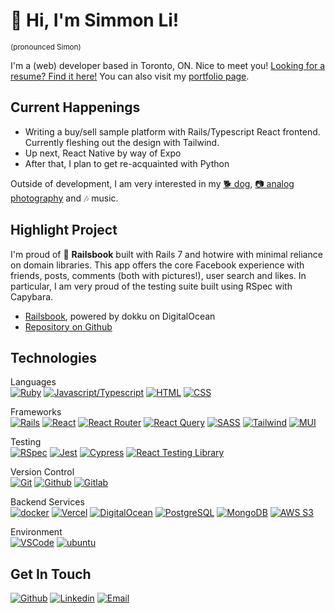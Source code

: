 # &#128075; Hi, I'm Simmon Li!
<sup>(pronounced Simon)</sup>

I'm a (web) developer based in Toronto, ON. Nice to meet you! [Looking for a resume? Find it here!](https://crespire.github.io/crespire/resume) You can also visit my [portfolio page](https://crespire.dev/).

## Current Happenings
* Writing a buy/sell sample platform with Rails/Typescript React frontend. Currently fleshing out the design with Tailwind.
* Up next, React Native by way of Expo
* After that, I plan to get re-acquainted with Python

Outside of development, I am very interested in my [&#128021; dog](https://www.instagram.com/heyojalapeno/), [&#128247; analog photography](https://simmon.li/) and &#127926; music.

## Highlight Project
I'm proud of &#128216; **Railsbook** built with Rails 7 and hotwire with minimal reliance on domain libraries. This app offers the core Facebook experience with friends, posts, comments (both with pictures!), user search and likes. In particular, I am very proud of the testing suite built using RSpec with Capybara.
* [Railsbook](https://railsbook.crespire.dev), powered by dokku on DigitalOcean
* [Repository on Github](https://github.com/crespire/rails_railsbook)

<!--
Badge format:
[![Name of Tech](https://img.shields.io/badge/-NAME_OF_TECH-000?style=for-the-badge&logo=name-of-tech)](#)

For spaces, badge text uses underscores, while the logo slug uses hyphens.
-->

## Technologies
Languages  
[![Ruby](https://img.shields.io/badge/-Ruby-000?style=for-the-badge&logo=ruby&logoColor=CC342D)](#) [![Javascript/Typescript](https://img.shields.io/badge/-JS%2FTS-000?style=for-the-badge&logo=typescript)](#) [![HTML](https://img.shields.io/badge/-HTML-000?style=for-the-badge&logo=html5)](#) [![CSS](https://img.shields.io/badge/-CSS-000?style=for-the-badge&logo=css3&logoColor=1572B6)](#)

Frameworks  
[![Rails](https://img.shields.io/badge/-Rails-000?style=for-the-badge&logo=ruby-on-rails&logoColor=CC0000)](#) [![React](https://img.shields.io/badge/-React-000?style=for-the-badge&logo=react)](#) [![React Router](https://img.shields.io/badge/-React_Router-000?style=for-the-badge&logo=react-router)](#) [![React Query](https://img.shields.io/badge/-React_Query-000?style=for-the-badge&logo=react-query)](#) [![SASS](https://img.shields.io/badge/-SASS-000?style=for-the-badge&logo=sass)](#) [![Tailwind](https://img.shields.io/badge/-Tailwind-000?style=for-the-badge&logo=tailwind-css)](#) [![MUI](https://img.shields.io/badge/-MUI-000?style=for-the-badge&logo=mui)](#)

Testing  
[![RSpec](https://img.shields.io/badge/-RSpec-000?style=for-the-badge&logo=rpsec)](#) [![Jest](https://img.shields.io/badge/-Jest-000?style=for-the-badge&logo=jest)](#) [![Cypress](https://img.shields.io/badge/-Cypress-000?style=for-the-badge&logo=cypress)](#) [![React Testing Library](https://img.shields.io/badge/-React_Testing_Library-000?style=for-the-badge&logo=testing-library)](#) 

Version Control  
[![Git](https://img.shields.io/badge/-Git-000?style=for-the-badge&logo=git)](#) [![Github](https://img.shields.io/badge/-Github-000?style=for-the-badge&logo=github)](#) [![Gitlab](https://img.shields.io/badge/-Gitlab-000?style=for-the-badge&logo=gitlab)](#)


Backend Services  
[![docker](https://img.shields.io/badge/-docker-000?style=for-the-badge&logo=docker)](#) [![Vercel](https://img.shields.io/badge/-Vercel-000?style=for-the-badge&logo=vercel)](#) [![DigitalOcean](https://img.shields.io/badge/-DigitalOcean-000?style=for-the-badge&logo=digitalocean)](#) [![PostgreSQL](https://img.shields.io/badge/-PostgreSQL-000?style=for-the-badge&logo=postgresql&logoColor=white)](#) [![MongoDB](https://shields.io/badge/-MongoDB-000?style=for-the-badge&logo=mongodb)](#) [![AWS S3](https://img.shields.io/badge/-AWS_S3-000?style=for-the-badge&logo=amazon-s3)](#)

Environment  
[![VSCode](https://img.shields.io/badge/-VSCode-000?style=for-the-badge&logo=visualstudiocode&logoColor=007ACC)](#) [![ubuntu](https://img.shields.io/badge/-Ubuntu-000?style=for-the-badge&logo=ubuntu)](#)

## Get In Touch
[![Github](https://img.shields.io/badge/-Simmon_Li-000?style=for-the-badge&logo=github&logoColor=azure&color=181717)](https://github.com/crespire) [![Linkedin](https://img.shields.io/badge/-Simmon_Li-000?style=for-the-badge&logo=linkedin&logoColor=azure&color=0A66C2)](https://www.linkedin.com/in/simmonli/) [![Email](https://img.shields.io/badge/-Simmon_Li-000?style=for-the-badge&logo=gmail&logoColor=azure&color=EA4335)](mailto:hello@crespire.dev)
